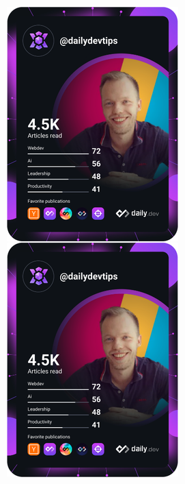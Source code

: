 <a href="https://app.daily.dev/iSrFelipeS2i"><img src="https://github.com/rebelchris/rebelchris/blob/master/devcard.svg" width="400" alt="Andres Valencia lopez's Dev Card"/></a>
<a href="https://app.daily.dev/iSrFelipeS2i"><img src="https://github.com/rebelchris/rebelchris/blob/master/devcard.svg" width="400" alt="Andres Valencia lopez's Dev Card"/></a>


<!--
**SrFelipeS2/SrFelipeS2** is a ✨ _special_ ✨ repository because its `README.md` (this file) appears on your GitHub profile.

Here are some ideas to get you started:

- 🔭 I’m currently working on ...
- 🌱 I’m currently learning ...
- 👯 I’m looking to collaborate on ...
- 🤔 I’m looking for help with ...
- 💬 Ask me about ...
- 📫 How to reach me: ...
- 😄 Pronouns: ...
- ⚡ Fun fact: ...
-->

